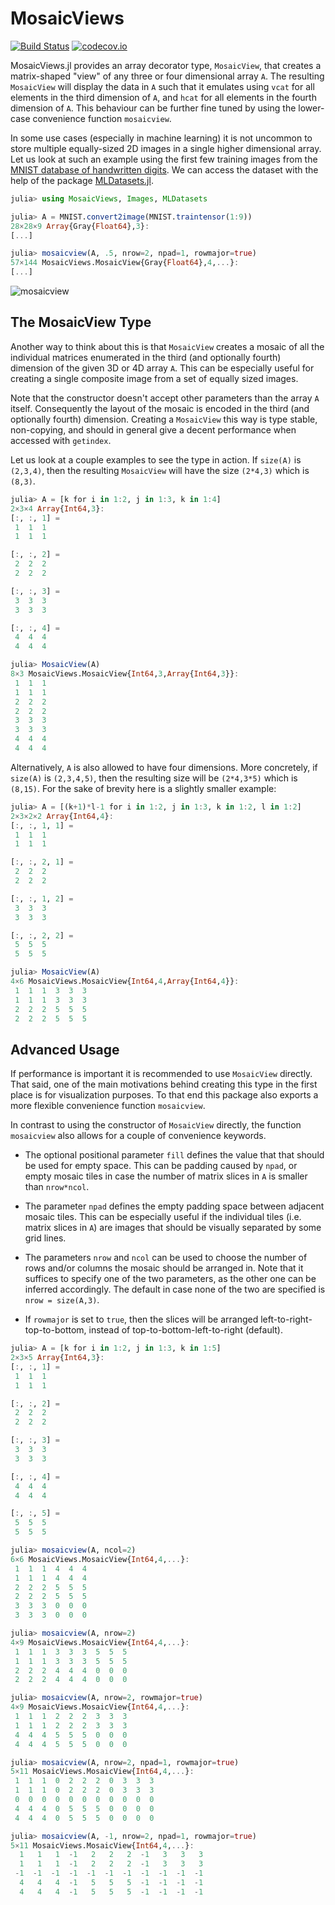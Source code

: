 # MosaicViews

[![Build Status](https://travis-ci.org/JuliaArrays/MosaicViews.jl.svg?branch=master)](https://travis-ci.org/JuliaArrays/MosaicViews.jl) [![codecov.io](http://codecov.io/github/JuliaArrays/MosaicViews.jl/coverage.svg?branch=master)](http://codecov.io/github/JuliaArrays/MosaicViews.jl?branch=master)

MosaicViews.jl provides an array decorator type, `MosaicView`,
that creates a matrix-shaped "view" of any three or four
dimensional array `A`. The resulting `MosaicView` will display
the data in `A` such that it emulates using `vcat` for all
elements in the third dimension of `A`, and `hcat` for all
elements in the fourth dimension of `A`. This behaviour
can be further fine tuned by using the lower-case convenience
function `mosaicview`.

In some use cases (especially in machine learning) it is not
uncommon to store multiple equally-sized 2D images in a single
higher dimensional array. Let us look at such an example using
the first few training images from the [MNIST database of
handwritten digits](http://yann.lecun.com/exdb/mnist/). We can
access the dataset with the help of the package
[MLDatasets.jl](https://github.com/JuliaML/MLDatasets.jl).

```julia
julia> using MosaicViews, Images, MLDatasets

julia> A = MNIST.convert2image(MNIST.traintensor(1:9))
28×28×9 Array{Gray{Float64},3}:
[...]

julia> mosaicview(A, .5, nrow=2, npad=1, rowmajor=true)
57×144 MosaicViews.MosaicView{Gray{Float64},4,...}:
[...]
```

![mosaicview](https://user-images.githubusercontent.com/10854026/34172451-5f80173e-e4f2-11e7-9e86-8b3882d53aa7.png)

## The MosaicView Type

Another way to think about this is that `MosaicView` creates a
mosaic of all the individual matrices enumerated in the third
(and optionally fourth) dimension of the given 3D or 4D array
`A`. This can be especially useful for creating a single
composite image from a set of equally sized images.

Note that the constructor doesn't accept other parameters than
the array `A` itself. Consequently the layout of the mosaic is
encoded in the third (and optionally fourth) dimension. Creating
a `MosaicView` this way is type stable, non-copying, and should
in general give a decent performance when accessed with
`getindex`.

Let us look at a couple examples to see the type in action. If
`size(A)` is `(2,3,4)`, then the resulting `MosaicView` will have
the size `(2*4,3)` which is `(8,3)`.

```julia
julia> A = [k for i in 1:2, j in 1:3, k in 1:4]
2×3×4 Array{Int64,3}:
[:, :, 1] =
 1  1  1
 1  1  1

[:, :, 2] =
 2  2  2
 2  2  2

[:, :, 3] =
 3  3  3
 3  3  3

[:, :, 4] =
 4  4  4
 4  4  4

julia> MosaicView(A)
8×3 MosaicViews.MosaicView{Int64,3,Array{Int64,3}}:
 1  1  1
 1  1  1
 2  2  2
 2  2  2
 3  3  3
 3  3  3
 4  4  4
 4  4  4
```

Alternatively, `A` is also allowed to have four dimensions. More
concretely, if `size(A)` is `(2,3,4,5)`, then the resulting size
will be `(2*4,3*5)` which is `(8,15)`. For the sake of brevity
here is a slightly smaller example:

```julia
julia> A = [(k+1)*l-1 for i in 1:2, j in 1:3, k in 1:2, l in 1:2]
2×3×2×2 Array{Int64,4}:
[:, :, 1, 1] =
 1  1  1
 1  1  1

[:, :, 2, 1] =
 2  2  2
 2  2  2

[:, :, 1, 2] =
 3  3  3
 3  3  3

[:, :, 2, 2] =
 5  5  5
 5  5  5

julia> MosaicView(A)
4×6 MosaicViews.MosaicView{Int64,4,Array{Int64,4}}:
 1  1  1  3  3  3
 1  1  1  3  3  3
 2  2  2  5  5  5
 2  2  2  5  5  5
```

## Advanced Usage

If performance is important it is recommended to use `MosaicView`
directly. That said, one of the main motivations behind creating
this type in the first place is for visualization purposes. To
that end this package also exports a more flexible convenience
function `mosaicview`.

In contrast to using the constructor of `MosaicView` directly,
the function `mosaicview` also allows for a couple of convenience
keywords.

- The optional positional parameter `fill` defines the value that
  that should be used for empty space. This can be padding caused
  by `npad`, or empty mosaic tiles in case the number of matrix
  slices in `A` is smaller than `nrow*ncol`.

- The parameter `npad` defines the empty padding space between
  adjacent mosaic tiles. This can be especially useful if the
  individual tiles (i.e. matrix slices in `A`) are images that
  should be visually separated by some grid lines.

- The parameters `nrow` and `ncol` can be used to choose the
  number of rows and/or columns the mosaic should be arranged in.
  Note that it suffices to specify one of the two parameters, as
  the other one can be inferred accordingly. The default in case
  none of the two are specified is `nrow = size(A,3)`.

- If `rowmajor` is set to `true`, then the slices will be
  arranged left-to-right-top-to-bottom, instead of
  top-to-bottom-left-to-right (default).

```julia
julia> A = [k for i in 1:2, j in 1:3, k in 1:5]
2×3×5 Array{Int64,3}:
[:, :, 1] =
 1  1  1
 1  1  1

[:, :, 2] =
 2  2  2
 2  2  2

[:, :, 3] =
 3  3  3
 3  3  3

[:, :, 4] =
 4  4  4
 4  4  4

[:, :, 5] =
 5  5  5
 5  5  5

julia> mosaicview(A, ncol=2)
6×6 MosaicViews.MosaicView{Int64,4,...}:
 1  1  1  4  4  4
 1  1  1  4  4  4
 2  2  2  5  5  5
 2  2  2  5  5  5
 3  3  3  0  0  0
 3  3  3  0  0  0

julia> mosaicview(A, nrow=2)
4×9 MosaicViews.MosaicView{Int64,4,...}:
 1  1  1  3  3  3  5  5  5
 1  1  1  3  3  3  5  5  5
 2  2  2  4  4  4  0  0  0
 2  2  2  4  4  4  0  0  0

julia> mosaicview(A, nrow=2, rowmajor=true)
4×9 MosaicViews.MosaicView{Int64,4,...}:
 1  1  1  2  2  2  3  3  3
 1  1  1  2  2  2  3  3  3
 4  4  4  5  5  5  0  0  0
 4  4  4  5  5  5  0  0  0

julia> mosaicview(A, nrow=2, npad=1, rowmajor=true)
5×11 MosaicViews.MosaicView{Int64,4,...}:
 1  1  1  0  2  2  2  0  3  3  3
 1  1  1  0  2  2  2  0  3  3  3
 0  0  0  0  0  0  0  0  0  0  0
 4  4  4  0  5  5  5  0  0  0  0
 4  4  4  0  5  5  5  0  0  0  0

julia> mosaicview(A, -1, nrow=2, npad=1, rowmajor=true)
5×11 MosaicViews.MosaicView{Int64,4,...}:
  1   1   1  -1   2   2   2  -1   3   3   3
  1   1   1  -1   2   2   2  -1   3   3   3
 -1  -1  -1  -1  -1  -1  -1  -1  -1  -1  -1
  4   4   4  -1   5   5   5  -1  -1  -1  -1
  4   4   4  -1   5   5   5  -1  -1  -1  -1
```
